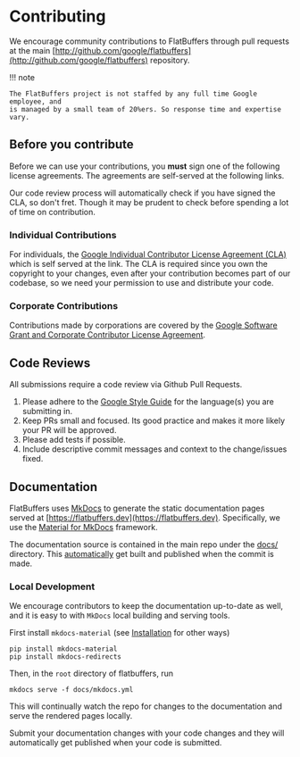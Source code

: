 # Contributing

We encourage community contributions to FlatBuffers through pull requests at the
main
[http://github.com/google/flatbuffers](http://github.com/google/flatbuffers)
repository.

!!! note

    The FlatBuffers project is not staffed by any full time Google employee, and
    is managed by a small team of 20%ers. So response time and expertise vary.

## Before you contribute

Before we can use your contributions, you __must__ sign one of the following license agreements. The agreements are self-served at the following links.

Our code review process will automatically check if you have signed the CLA, so
don't fret. Though it may be prudent to check before spending a lot of time on
contribution.

### Individual Contributions

For individuals, the [Google Individual
Contributor License Agreement
(CLA)](https://cla.developers.google.com/about/google-individual?csw=1) which is
self served at the link. The CLA is required since you own the copyright to your
changes, even after your contribution becomes part of our codebase, so we need
your permission to use and distribute your code.

### Corporate Contributions

Contributions made by corporations are covered by the [Google Software Grant and
Corporate Contributor License
Agreement](https://cla.developers.google.com/about/google-corporate).

## Code Reviews

All submissions require a code review via Github Pull Requests.

1. Please adhere to the [Google Style Guide](https://google.github.io/styleguide/cppguide.html) for the language(s) you are submitting in.
2. Keep PRs small and focused. Its good practice and makes it more likely your PR will be approved.
3. Please add tests if possible.
4. Include descriptive commit messages and context to the change/issues fixed.

## Documentation

FlatBuffers uses [MkDocs](https://www.mkdocs.org/) to generate the static
documentation pages served at
[https://flatbuffers.dev](https://flatbuffers.dev). Specifically, we use the
[Material for MkDocs](https://squidfunk.github.io/mkdocs-material/) framework.

The documentation source is contained in the main repo under the
[docs/](https://github.com/google/flatbuffers/tree/master/docs) directory. This
[automatically](https://github.com/google/flatbuffers/blob/46cc3d6432da17cca7694777dcce12e49dd48387/.github/workflows/docs.yml#L6-L11) get built and published when the commit is made.

### Local Development

We encourage contributors to keep the documentation up-to-date as well, and it
is easy to with `MkDocs` local building and serving tools.

First install `mkdocs-material` (see
[Installation](https://squidfunk.github.io/mkdocs-material/getting-started/) for
other ways)

```
pip install mkdocs-material
pip install mkdocs-redirects
```

Then, in the `root` directory of flatbuffers, run

```
mkdocs serve -f docs/mkdocs.yml
```

This will continually watch the repo for changes to the documentation and serve
the rendered pages locally.

Submit your documentation changes with your code changes and they will
automatically get published when your code is submitted.
